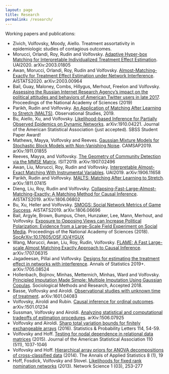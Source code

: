 ```yaml
---
layout: page
title: Research
permalink: /research/
---
```


Working papers and publications:

* Zivich, Volfovsky, Moody, Aiello. Treatment assortativity in epidemiologic studies of contagious outcomes. 
* Morucci, Orlandi, Roy, Rudin and Volfovsky. [Adaptive Hyper-box Matching for Interpretable Individualized Treatment Effect Estimation]({{site.arxiv_url}}/2003.01805). UAI2020. arXiv:2003.01805
* Awan, Morucci, Orlandi, Roy, Rudin and Volfovsky. [Almost-Matching-Exactly for Treatment Effect Estimation under Network Interference]({{site.arxiv_url}}/2003.00964). AISTATS2020. arXiv:2003.00964
* Bail, Guay, Maloney, Combs, Hillygus, Merhout, Freelon and Volfovsky. [Assessing the Russian Internet Research Agency’s impact on the political attitudes and behaviors of American Twitter users in late 2017](https://www.pnas.org/content/117/1/243). Proceedings of the National Academy of Sciences (2019)
* Parikh, Rudin and Volfovsky. [An Application of Matching After Learning to Stretch (MALTS)](https://obsstudies.org/wp-content/uploads/2019/09/all-papers-compiled.pdf). Observational Studies, 2019.
* Bu, Aiello, Xu, and Volfovsky. [Likelihood-based Inference for Partially Observed Epidemics on Dynamic Networks]({{site.arxiv_url}}/1910.04221). arXiv:1910.04221. Journal of the American Statistical Association (just accepted). SBSS Student Paper Award!
* Mathews, Mayya, Volfovsky and Reeves. [Gaussian Mixture Models for Stochastic Block Models with Non-Vanishing Noise]({{site.arxiv_url}}/1911.01855). CAMSAP2019. arXiv:1911.01855
* Reeves, Mayya, and Volfovsky. [The Geometry of Community Detection via the MMSE Matrix]({{site.arxiv_url}}/1907.02496). ISIT2019. arXiv:1907.02496
* Awan, Liu, Morucci, Roy, Rudin and Volfovsky. [Interpretable Almost-Exact Matching With Instrumental Variables]({{site.arxiv_url}}/1906.11658). UAI2019. arXiv:1906.11658
* Parikh, Rudin and Volfovsky. [MALTS: Matching After Learning to Stretch]({{site.arxiv_url}}/1811.07415). arXiv:1811.07415
* Dieng, Liu, Roy, Rudin and Volfovsky. [Collapsing-Fast-Large-Almost-Matching-Exactly: A Matching Method for Causal Inference]({{site.arxiv_url}}/1806.06802). AISTATS2019. arXiv:1806.06802
* Bu, Xu, Heller and Volfovsky. [SMOGS: Social Network Metrics of Game Success]({{site.arxiv_url}}/1806.06696). AISTATS2019. arXiv:1806.06696
* Bail, Argyle, Brown, Bumpus, Chen, Hunzaker, Lee, Mann, Merhout, and Volfovsky. [Exposure to Opposing Views can Increase Political Polarization: Evidence from a Large-Scale Field Experiment on Social Media](http://www.pnas.org/content/early/2018/08/27/1804840115.short). Proceedings of the National Academy of Sciences (2018). [SocArXiv:10.17605/OSF.IO/4YGUX](https://osf.io/preprints/socarxiv/4ygux)
* Wang, Morucci, Awan, Liu, Roy, Rudin, Volfovsky. [FLAME: A Fast Large-scale Almost Matching Exactly Approach to Causal Inference]({{site.arxiv_url}}/1707.06315). arXiv:1707.06315
* Jagadeesan, Pillai and Volfovsky. [Designs for estimating the treatment effect in networks with interference]({{site.arxiv_url}}/1705.08524). Annals of Statistics 2019+. arXiv:1705.08524
* Hollenbach, Bojinov, Minhas, Metternich, Minhas, Ward and Volfovsky. [Principled Imputation Made Simple: Multiple Imputation Using Gaussian Copulas]({{site.arxiv_url}}/1411.0647). Sociological Methods and Research, Accepted 2018.
* Basse, Volfovsky and Airoldi. [Observational studies with unknown time of treatment]({{site.arxiv_url}}/1601.04083). arXiv:1601.04083
* Volfovsky, Airoldi and Rubin. [Causal inference for ordinal outcomes]({{site.arxiv_url}}/1501.01234). arXiv:1501.01234
* Sussman, Volfovsky and Airoldi. [Analyzing statistical and computational tradeoffs of estimation procedures]({{site.arxiv_url}}/1506.07925).  arXiv:1506.07925
* Volfovsky and Airoldi. [Sharp total variation bounds for finitely exchangeable arrays]({{site.arxiv_url}}/1407.6092) (2016). Statistics & Probability Letters 114, 54-59. 
* Volfovsky and Hoff. [Testing for nodal dependence in relational data matrices]({{site.arxiv_url}}/1306.5786) (2015). Journal of the American Statistical Association 110 (511), 1037-1046
* Volfovsky and Hoff. [Hierarchical array priors for ANOVA decompositions of cross-classified data]({{site.arxiv_url}}/1208.1726) (2014). The Annals of Applied Statistics 8 (1), 19
* Hoff, Fosdick, Volfovsky and Stovel. [Likelihoods for fixed rank nomination networks]({{site.arxiv_url}}/1212.6234) (2013). Network Science 1 (03), 253-277
